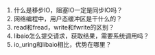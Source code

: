 1. 什么是移步IO，阻塞IO一定是同步IO吗？
2. 网络编程中，用户态缓冲区是干什么的？
3. read和fread，write和fwrite的区别？
4. libaio怎么提交请求，获取结果，需要系统调用吗？
5. io_uring和libaio相比，优势在哪里？

